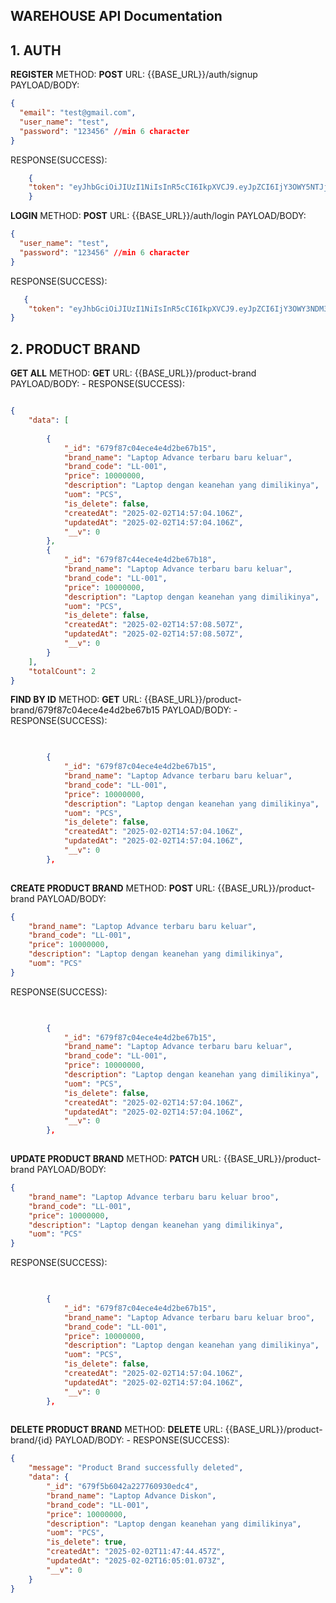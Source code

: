 ## WAREHOUSE API Documentation

## 1. AUTH
**REGISTER**
METHOD: **POST**
URL: {{BASE_URL}}/auth/signup
PAYLOAD/BODY:
```json
{
  "email": "test@gmail.com", 
  "user_name": "test",
  "password": "123456" //min 6 character
}
```

RESPONSE(SUCCESS):
```json
    {
    "token": "eyJhbGciOiJIUzI1NiIsInR5cCI6IkpXVCJ9.eyJpZCI6IjY3OWY5NTJjYmNlMWEwOTkzMWRmZjQ0YSIsImlhdCI6MTczODUxMTY2MCwiZXhwIjoxNzM4NTk4MDYwfQ.sNcPmFa0prgjN5dQtW99xghmpF8zdQV6Anl8DSAfRcU"
    }
```

**LOGIN**
METHOD: **POST**
URL: {{BASE_URL}}/auth/login
PAYLOAD/BODY:
```json
{
  "user_name": "test",
  "password": "123456" //min 6 character
}
```

RESPONSE(SUCCESS):
```json
   {
    "token": "eyJhbGciOiJIUzI1NiIsInR5cCI6IkpXVCJ9.eyJpZCI6IjY3OWY3NDM3Nzc0MzgyOTM5YmVlZGQ3NiIsImlhdCI6MTczODUxMTcyOSwiZXhwIjoxNzM4NTk4MTI5fQ.jEFjRdCHfcP87zF3N5WJPWzBIKUkcvfneyM_en5y7Ac"
}
```


## 2. PRODUCT BRAND
**GET ALL**
METHOD: **GET**
URL: {{BASE_URL}}/product-brand
PAYLOAD/BODY: -
RESPONSE(SUCCESS):
```json

{
    "data": [
        
        {
            "_id": "679f87c04ece4e4d2be67b15",
            "brand_name": "Laptop Advance terbaru baru keluar",
            "brand_code": "LL-001",
            "price": 10000000,
            "description": "Laptop dengan keanehan yang dimilikinya",
            "uom": "PCS",
            "is_delete": false,
            "createdAt": "2025-02-02T14:57:04.106Z",
            "updatedAt": "2025-02-02T14:57:04.106Z",
            "__v": 0
        },
        {
            "_id": "679f87c44ece4e4d2be67b18",
            "brand_name": "Laptop Advance terbaru baru keluar",
            "brand_code": "LL-001",
            "price": 10000000,
            "description": "Laptop dengan keanehan yang dimilikinya",
            "uom": "PCS",
            "is_delete": false,
            "createdAt": "2025-02-02T14:57:08.507Z",
            "updatedAt": "2025-02-02T14:57:08.507Z",
            "__v": 0
        }
    ],
    "totalCount": 2
}

```

**FIND BY ID**
METHOD: **GET**
URL: {{BASE_URL}}/product-brand/679f87c04ece4e4d2be67b15
PAYLOAD/BODY: -
RESPONSE(SUCCESS):
```json

        
        {
            "_id": "679f87c04ece4e4d2be67b15",
            "brand_name": "Laptop Advance terbaru baru keluar",
            "brand_code": "LL-001",
            "price": 10000000,
            "description": "Laptop dengan keanehan yang dimilikinya",
            "uom": "PCS",
            "is_delete": false,
            "createdAt": "2025-02-02T14:57:04.106Z",
            "updatedAt": "2025-02-02T14:57:04.106Z",
            "__v": 0
        },
        

```

**CREATE PRODUCT BRAND**
METHOD: **POST**
URL: {{BASE_URL}}/product-brand
PAYLOAD/BODY: 
```json
{
    "brand_name": "Laptop Advance terbaru baru keluar",
    "brand_code": "LL-001",
    "price": 10000000,
    "description": "Laptop dengan keanehan yang dimilikinya",
    "uom": "PCS"
}
```
RESPONSE(SUCCESS):
```json

        
        {
            "_id": "679f87c04ece4e4d2be67b15",
            "brand_name": "Laptop Advance terbaru baru keluar",
            "brand_code": "LL-001",
            "price": 10000000,
            "description": "Laptop dengan keanehan yang dimilikinya",
            "uom": "PCS",
            "is_delete": false,
            "createdAt": "2025-02-02T14:57:04.106Z",
            "updatedAt": "2025-02-02T14:57:04.106Z",
            "__v": 0
        },
        

```

**UPDATE PRODUCT BRAND**
METHOD: **PATCH**
URL: {{BASE_URL}}/product-brand
PAYLOAD/BODY: 
```json
{
    "brand_name": "Laptop Advance terbaru baru keluar broo",
    "brand_code": "LL-001",
    "price": 10000000,
    "description": "Laptop dengan keanehan yang dimilikinya",
    "uom": "PCS"
}
```
RESPONSE(SUCCESS):
```json

        
        {
            "_id": "679f87c04ece4e4d2be67b15",
            "brand_name": "Laptop Advance terbaru baru keluar broo",
            "brand_code": "LL-001",
            "price": 10000000,
            "description": "Laptop dengan keanehan yang dimilikinya",
            "uom": "PCS",
            "is_delete": false,
            "createdAt": "2025-02-02T14:57:04.106Z",
            "updatedAt": "2025-02-02T14:57:04.106Z",
            "__v": 0
        },
        

```

**DELETE PRODUCT BRAND**
METHOD: **DELETE**
URL: {{BASE_URL}}/product-brand/{id}
PAYLOAD/BODY: -
RESPONSE(SUCCESS):
```json        
{
    "message": "Product Brand successfully deleted",
    "data": {
        "_id": "679f5b6042a227760930edc4",
        "brand_name": "Laptop Advance Diskon",
        "brand_code": "LL-001",
        "price": 10000000,
        "description": "Laptop dengan keanehan yang dimilikinya",
        "uom": "PCS",
        "is_delete": true,
        "createdAt": "2025-02-02T11:47:44.457Z",
        "updatedAt": "2025-02-02T16:05:01.073Z",
        "__v": 0
    }
}
        
```


